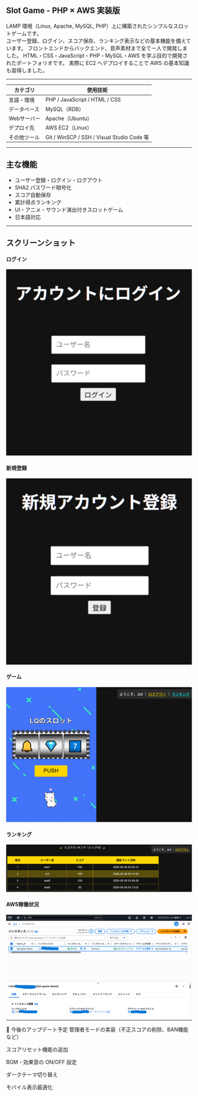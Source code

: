## Slot Game - PHP × AWS 実装版

LAMP 環境（Linux, Apache, MySQL, PHP）上に構築されたシンプルなスロットゲームです。  
ユーザー登録、ログイン、スコア保存、ランキング表示などの基本機能を備えています。
フロントエンドからバックエンド、音声素材まで全て一人で開発しました。
HTML・CSS・JavaScript・PHP・MySQL・AWS を学ぶ目的で開発されたポートフォリオです。
実際に EC2 へデプロイすることで AWS の基本知識も習得しました。

---
| カテゴリ       | 使用技術                              |
|----------------|--------------------------------------------|
| 言語・環境     | PHP / JavaScript / HTML / CSS             |
| データベース   | MySQL（RDB）                              |
| Webサーバー    | Apache（Ubuntu）                          |
| デプロイ先     | AWS EC2（Linux）                          |
| その他ツール   | Git / WinSCP / SSH / Visual Studio Code 等 |

---

## 主な機能

- ユーザー登録・ログイン・ログアウト
- SHA2 パスワード暗号化
- スコア自動保存
- 累計得点ランキング
- UI・アニメ・サウンド演出付きスロットゲーム
- 日本語対応

---

## スクリーンショット

#### ログイン
![ログイン](images/login.png)

#### 新規登録
![新規登録](images/register.png)

#### ゲーム
![ゲーム](images/gameplay.png)

#### ランキング
![ランキング](images/ranking.png)

#### AWS稼働状況
![AWS稼働状況](images/aws_running.png)

---

🏁 今後のアップデート予定
管理者モードの実装（不正スコアの削除、BAN機能など）

スコアリセット機能の追加

BGM・効果音の ON/OFF 設定

ダークテーマ切り替え

モバイル表示最適化
